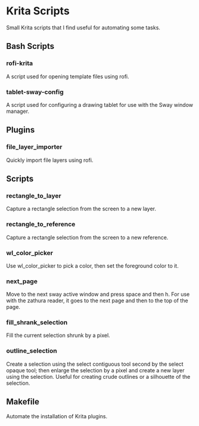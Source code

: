 # Krita Scripts

Small Krita scripts that I find useful for automating some tasks.


## Bash Scripts
### rofi-krita
A script used for opening template files using rofi.

### tablet-sway-config

A script used for configuring a drawing tablet for use with the Sway
window manager.

## Plugins

### file_layer_importer

Quickly import file layers using rofi.

## Scripts

### rectangle_to_layer
Capture a rectangle selection from the screen to a new layer.

### rectangle_to_reference
Capture a rectangle selection from the screen to a new reference.

### wl_color_picker
Use wl_color_picker to pick a color, then set the foreground color to it.

### next_page
Move to the next sway active window and press space and then h. For
use with the zathura reader, it goes to the next page and then to the
top of the page.

### fill_shrank_selection

Fill the current selection shrunk by a pixel.

### outline_selection

Create a selection using the select contiguous tool second by the
select opaque tool; then enlarge the selection by a pixel and create a
new layer using the selection. Useful for creating crude outlines or a
silhouette of the selection.

## Makefile

Automate the installation of Krita plugins.
